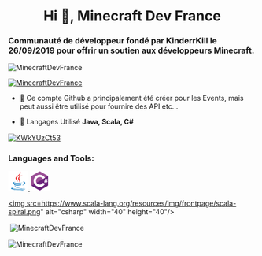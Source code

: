 <h1 align="center">Hi 👋, Minecraft Dev France</h1>
<h3 align="left">Communauté de développeur fondé par KinderrKill le 26/09/2019 pour offrir un soutien aux développeurs Minecraft.</h3>

<p align="left"> <img src="https://komarev.com/ghpvc/?username=MinecraftDevFrance&label=Profile%20views&color=0e75b6&style=flat" alt="MinecraftDevFrance" /> </p>

<p align="left"> <a href="https://github.com/ryo-ma/github-profile-trophy"><img src="https://github-profile-trophy.vercel.app/?username=MinecraftDevFrance" alt="MinecraftDevFrance" /></a> </p>

- 🌟 Ce compte Github a principalement été créer pour les Events, mais peut aussi être utilisé pour fournire des API etc...

- 💬 Langages Utilisé **Java, Scala, C#**


<p align="left">
<a href="https://discord.gg/ym2KzMe" target="blank"><img align="center" src="https://raw.githubusercontent.com/rahuldkjain/github-profile-readme-generator/master/src/images/icons/Social/discord.svg" alt="KWkYUzCt53" height="40" width="40" /></a>
</p>


<h3 align="left">Languages and Tools:</h3>
<p align="left"><a href="https://www.java.com" target="_blank"> <img src="https://raw.githubusercontent.com/devicons/devicon/master/icons/java/java-original.svg" alt="java" width="40" height="40"/> </a>
<a href="https://www.scala-lang.org/" target="_blank"> <img src="https://raw.githubusercontent.com/devicons/devicon/master/icons/csharp/csharp-original.svg" alt="scala" width="40" height="40"/> </a>
  
<a href="https://www.w3schools.com/cs/" target="_blank"> <img src=https://www.scala-lang.org/resources/img/frontpage/scala-spiral.png" alt="csharp" width="40" height="40"/> </a>
  
<p>&nbsp;<img align="center" src="https://github-readme-stats.vercel.app/api?username=MinecraftDevFrance&show_icons=true&cache_seconds=0&locale=en&count_private=true" alt="MinecraftDevFrance" /></p

<p><img align="center" src="https://github-readme-streak-stats.herokuapp.com/?user=MinecraftDevFrance&" alt="MinecraftDevFrance" /></p>

